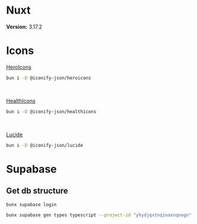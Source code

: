 # Nuxt
**Version:** 3.17.2


# Icons
[HeroIcons](https://icon-sets.iconify.design/heroicons/)
```bash
bun i -D @iconify-json/heroicons
```
<br>

[HealthIcons](https://icon-sets.iconify.design/healthicons/)
```bash
bun i -D @iconify-json/healthicons
```

<br>

[Lucide](https://icon-sets.iconify.design/lucide/)
```bash
bun i -D @iconify-json/lucide
```

# Supabase

## Get db structure

```bash
bunx supabase login
```

```bash
bunx supabase gen types typescript --project-id "yhydjqxtnqinaxnqnegn" --schema public > types/supabase.ts
```